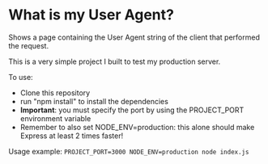 # What is my User Agent?

Shows a page containing the User Agent string of the client that performed the request.

This is a very simple project I built to test my production server.

To use:
- Clone this repository
- run "npm install" to install the dependencies
- **Important**: you must specify the port by using the PROJECT_PORT environment variable
- Remember to also set NODE_ENV=production: this alone should make Express at least 2 times faster!

Usage example:
`PROJECT_PORT=3000 NODE_ENV=production node index.js`